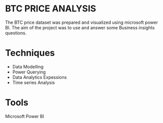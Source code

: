# BTC PRICE ANALYSIS
The BTC price dataset was prepared and visualized using microsoft power BI. The aim of the project was to use and answer some Business insights questions.

# Techniques
- Data Modelling
- Power Querying
- Data Analytics Expessions
- Time series Analysis

# Tools
Microsoft Power BI
